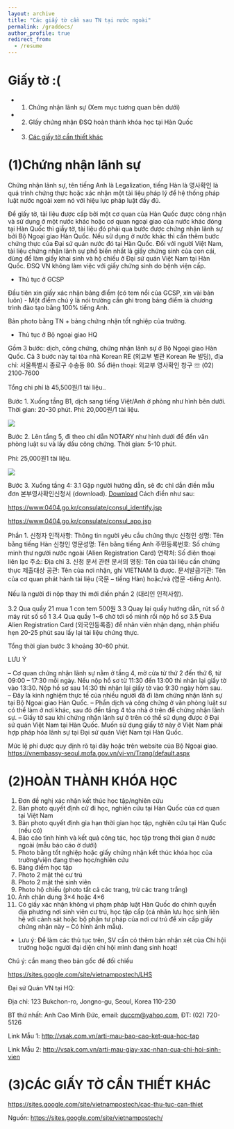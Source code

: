 ```yaml
---
layout: archive
title: "Các giấy tờ cần sau TN tại nước ngoài"
permalink: /graddocs/
author_profile: true
redirect_from:
  - /resume
---
```




Giấy tờ :(
======
* 1. Chứng nhận lãnh sự (Xem mục tương quan bên dưới)
* 2. GIấy chứng nhận ĐSQ hoàn thành khóa học tại Hàn Quốc
* 3. [Các giấy tờ cần thiết khác](https://sites.google.com/site/vietnampostech/cac-thu-tuc-can-thiet) 



(1)Chứng nhận lãnh sự
======
Chứng nhận lãnh sự, tên tiếng Anh là Legalization, tiếng Hàn là 영사확인 là quá trình chứng thực hoặc xác nhận một tài liệu pháp lý để hệ thống pháp luật nước ngoài xem nó với hiệu lực pháp luật đầy đủ.

Để giấy tờ, tài liệu được cấp bởi một cơ quan của Hàn Quốc được công nhận và sử dụng ở một nước khác hoặc cơ quan ngoại giao của nước khác đóng tại Hàn Quốc thì giầy tờ, tài liệu đó phải qua bước được chứng nhận lãnh sự bởi Bộ Ngoại giao Hàn Quốc. Nếu sử dụng ở nước khác thì cần thêm bước chứng thực của Đại sứ quán nước đó tại Hàn Quốc.
Đối với người Việt Nam,  tài liệu chứng nhận lãnh sự phổ biến nhất là giấy chứng sinh của con cái, dùng để làm giấy khai sinh và hộ chiếu ở Đại sứ quán Việt Nam tại Hàn Quốc. ĐSQ VN không làm việc với giấy chứng sinh do bệnh viện cấp.

* Thủ tục ở GCSP

Đầu tiên xin giấy xác nhận bảng điểm (có tem nổi của GCSP, xin vài bản luôn) - Một điểm chú ý là nói trường cần ghi trong bảng điểm là chương trình đào tạo bằng 100% tiếng Anh. 

Bản photo bằng TN + bảng chứng nhận tốt nghiệp của trường.

* Thủ tục ở Bộ ngoại giao HQ

Gồm 3 bước: dịch, công chứng, chứng nhận lãnh sự ở Bộ Ngoại giao Hàn Quốc. Cả 3 bước này tại tòa nhà Korean RE (외교부 별관 Korean Re 빌딩), địa chỉ: 서울특별시 종로구 수송동 80.
Số điện thoại: 외교부 영사확인 창구 ☏ (02) 2100-7600

Tổng chi phí là 45,500원/1 tài liệu..

Bước 1. Xuống tầng B1,  dịch sang tiếng Việt/Anh ở phòng như hình bên dưới.  Thời gian: 20-30 phút.
Phí: 20,000원/1 tài liệu.


![](https://sites.google.com/site/vietnampostech/_/rsrc/1491883757549/chung-nhan-lanh-su-tai-bo-ngoai-giao-han-quoc/hanquocngay.info_CNLS_1.jpg)

Bước 2. Lên tầng 5, đi theo chỉ dẫn NOTARY như hình dưới để đến văn phòng luật sư và  lấy dấu công chứng. Thời gian: 5-10 phút.

Phí: 25,000원1 tài liệu.

![](https://sites.google.com/site/vietnampostech/_/rsrc/1491883757549/chung-nhan-lanh-su-tai-bo-ngoai-giao-han-quoc/hanquocngay.info_CNLS_3.jpg)


Bước 3. Xuống tầng 4:
3.1 Gặp người hướng dẫn, sẽ đc chỉ dẫn điền mẫu đơn 본부영사확인신청서 (download). [Download](https://drive.google.com/file/d/0B-mSnhIfKsY9SGpWOGRxTFhKdVk/view) 
Cách điền như sau:

https://www.0404.go.kr/consulate/consul_identify.jsp

https://www.0404.go.kr/consulate/consul_apo.jsp

Phần 1. 신청자 인적사항: Thông tin người yêu cầu chứng thực
신청인 성명: Tên bằng tiếng Hàn
신청인 영문성명: Tên bằng tiếng Anh
주민등록번호: Số chứng minh thư người nước ngoài (Alien Registration Card)
연락처: Số điên thoại liên lạc
주소: Địa chỉ
3. 신청 문서 관련
문서의 명칭: Tên của tài liệu cần chứng thực
제출대상 공관: Tên của nơi nhận, ghi VIETNAM là được.
문서발급기관: Tên của cơ quan phát hành tài liệu (국문 – tiếng Hàn) hoặc/và (영문 -tiếng Anh).

Nếu là người đi nộp thay thì mới điền phần 2 (대리인 인적사항).

3.2 Qua quầy 21 mua 1 con tem 500원
3.3 Quay lại quầy hướng dẫn, rút số ở máy rút số số 1
3.4 Qua quầy 1~6 chờ tới số mình rồi nộp hồ sơ
3.5 Đưa Alien Registration Card (외국인등록증) để nhân viên nhận dạng, nhận phiếu hẹn 20-25 phút sau lấy lại tài liệu chứng thực.

Tổng thời gian bước 3 khoảng 30-60 phút.

LƯU Ý

– Cơ quan chứng nhận lãnh sự nằm ở tầng 4, mở cửa từ thứ 2 đến thứ 6, từ 09:00 – 17:30 mỗi ngày. Nếu nộp hồ sơ từ 11:30 đến 13:00 thì nhận lại giấy tờ vào 13:30. Nộp hồ sơ sau 14:30 thì nhận lại giấy tờ vào 9:30 ngày hôm sau.
– Đây là kinh nghiệm thực tế của nhiều người đã đi làm chứng nhận lãnh sự tại Bộ Ngoai giao Hàn Quốc.
– Phần dịch và công chứng ở văn phòng luật sư có thể làm ở nơi khác, sau đó đến tầng 4 tòa nhà ở trên để chứng nhận lãnh sự.
– Giấy tờ sau khi chứng nhận lãnh sự ở trên có thể sử dụng được ở Đại sứ quán Việt Nam tại Hàn Quốc. Muốn sử dụng giấy tờ này ở Việt Nam phải hợp pháp hóa lãnh sự tại Đại sứ quán Việt Nam tại Hàn Quốc. 

 Mức lệ phí được quy định rõ tại đây hoặc trên website của Bộ Ngoại giao. https://vnembassy-seoul.mofa.gov.vn/vi-vn/Trang/default.aspx
 
(2)HOÀN THÀNH KHÓA HỌC
======

 1. Đơn đề nghị xác nhận kết thúc học tập/nghiên cứu
2. Bản photo quyết định cử đi học, nghiên cứu tại Hàn Quốc của cơ quan tại Việt Nam
3. Bản photo quyết định gia hạn thời gian học tập, nghiên cứu tại Hàn Quốc (nếu có)
4. Báo cáo tình hình và kết quả công tác, học tập trong thời gian ở nước ngoài (mẫu báo cáo ở dưới)
5. Photo bằng tốt nghiệp hoặc giấy chứng nhận kết thúc khóa học của trường/viện đang theo học/nghiên cứu
6. Bảng điểm học tập
7. Photo 2 mặt thẻ cư trú
8. Photo 2 mặt thẻ sinh viên
9. Photo hộ chiếu (photo tất cả các trang, trừ các trang trắng)
10. Ảnh chân dung 3×4 hoặc 4×6
11. Có giấy xác nhận không vi phạm pháp luật Hàn Quốc do chính quyền địa phương nơi sinh viên cư trú, học tập cấp (cá nhân lưu học sinh liên hệ với cảnh sát hoặc bộ phận tư pháp của nơi cư trú để xin cấp giấy chứng nhận này – Có hình ảnh mẫu).

* Lưu ý: Để làm các thủ tục trên, SV cần có thêm bản nhận xét của Chi hội trưởng hoặc người đại diện chi hội mình đang sinh hoạt!

Chú ý: cần mang theo bản gốc để đối chiếu

https://sites.google.com/site/vietnampostech/LHS

Đại sứ Quán VN tại HQ:
 
Địa chỉ: 123 Bukchon-ro, Jongno-gu, Seoul, Korea 110-230

 
BT thứ nhất: Anh Cao Minh Đức, email: duccm@yahoo.com, ĐT:  (02) 720-5126

Link Mẫu 1: http://vsak.com.vn/arti-mau-bao-cao-ket-qua-hoc-tap

Link Mẫu 2: http://vsak.com.vn/arti-mau-giay-xac-nhan-cua-chi-hoi-sinh-vien
 
(3)CÁC GIẤY TỜ CẦN THIẾT KHÁC
====== 
 
 https://sites.google.com/site/vietnampostech/cac-thu-tuc-can-thiet
 
 Nguồn: https://sites.google.com/site/vietnampostech/
